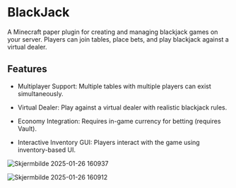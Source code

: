 # BlackJack

A Minecraft paper plugin for creating and managing blackjack games on your server. Players can join tables, place bets, and play blackjack against a virtual dealer.

## Features

- Multiplayer Support: Multiple tables with multiple players can exist simultaneously.

- Virtual Dealer: Play against a virtual dealer with realistic blackjack rules.

- Economy Integration: Requires in-game currency for betting (requires Vault).

- Interactive Inventory GUI: Players interact with the game using inventory-based UI.

![Skjermbilde 2025-01-26 160937](https://github.com/user-attachments/assets/27d1c7e3-1a30-45fc-adcf-3be6e647993a)

![Skjermbilde 2025-01-26 160912](https://github.com/user-attachments/assets/69b5f5d4-a025-4000-8f2e-cc924cba297d)
